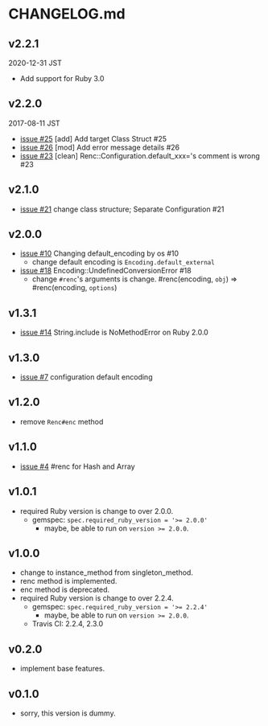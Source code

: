 # CHANGELOG.md

## v2.2.1

2020-12-31 JST

- Add support for Ruby 3.0

## v2.2.0

2017-08-11 JST

- [issue #25](https://github.com/k-ta-yamada/renc/issues/25)
  [add] Add target Class Struct #25
- [issue #26](https://github.com/k-ta-yamada/renc/issues/26)
  [mod] Add error message details #26
- [issue #23](https://github.com/k-ta-yamada/renc/issues/23)
  [clean] Renc::Configuration.default_xxx='s comment is wrong #23

## v2.1.0

- [issue #21](https://github.com/k-ta-yamada/renc/issues/21)
  change class structure; Separate Configuration #21

## v2.0.0

- [issue #10](https://github.com/k-ta-yamada/renc/issues/10)
  Changing default_encoding by os #10
  - change default encoding is `Encoding.default_external`
- [issue #18](https://github.com/k-ta-yamada/renc/issues/18)
  Encoding::UndefinedConversionError #18
  - change `#renc`'s arguments is change.
    #renc(encoding, `obj`) => #renc(encoding, `options`)

## v1.3.1

- [issue #14](https://github.com/k-ta-yamada/renc/issues/14)
  String.include is NoMethodError on Ruby 2.0.0

## v1.3.0

- [issue #7](https://github.com/k-ta-yamada/renc/issues/7)
  configuration default encoding

## v1.2.0

- remove `Renc#enc` method

## v1.1.0

- [issue #4](https://github.com/k-ta-yamada/renc/issues/4)
  #renc for Hash and Array

## v1.0.1

- required Ruby version is change to over 2.0.0.
  - gemspec: `spec.required_ruby_version = '>= 2.0.0'`
    - maybe, be able to run on `version >= 2.0.0`.

## v1.0.0

- change to instance_method from singleton_method.
- renc method is implemented.
- enc method is deprecated.
- required Ruby version is change to over 2.2.4.
  - gemspec: `spec.required_ruby_version = '>= 2.2.4'`
    - maybe, be able to run on `version >= 2.0.0`.
  - Travis CI: 2.2.4, 2.3.0

## v0.2.0

- implement base features.

## v0.1.0

- sorry, this version is dummy.
